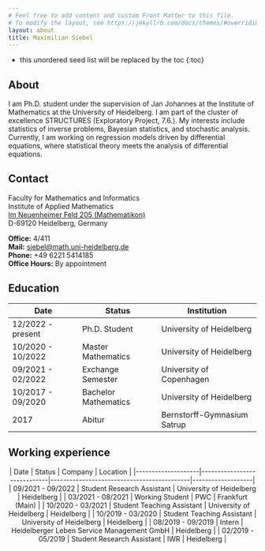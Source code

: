 ```yaml
---
# Feel free to add content and custom Front Matter to this file.
# To modify the layout, see https://jekyllrb.com/docs/themes/#overriding-theme-defaults
layout: about
title: Maximilian Siebel
---
```

* this unordered seed list will be replaced by the toc
{:toc}

## About

I am Ph.D. student under the supervision of Jan Johannes at the Institute of Mathematics at the University of Heidelberg. I am part of the cluster of excellence STRUCTURES (Exploratory Project, 7.6.). My interests include statistics of inverse problems, Bayesian statistics, and stochastic analysis. Currently, I am working on regression models driven by differential equations, where statistical theory meets the analysis of differential equations.

## Contact

Faculty for Mathematics and Informatics  
Institute of Applied Mathematics  
[Im Neuenheimer Feld 205 (Mathematikon)](https://www.google.com/maps/place/Im+Neuenheimer+Feld+205,+69120+Heidelberg,+Germany)  
D-69120 Heidelberg, Germany  

**Office:** 4/411  
**Mail:** [siebel@math.uni-heidelberg.de](mailto:siebel@math.uni-heidelberg.de)  
**Phone:** +49 6221 5414185  
**Office Hours:** By appointment


## Education

<center>

| Date                  | Status              | Institution                           |
|-----------------------|---------------------|---------------------------------------|
| 12/2022 - present     | Ph.D. Student       | University of Heidelberg              |
| 10/2020 - 10/2022     | Master Mathematics   | University of Heidelberg              |
| 09/2021 - 02/2022     | Exchange Semester    | University of Copenhagen              |
| 10/2017 - 09/2020     | Bachelor Mathematics  | University of Heidelberg              |
| 2017                  | Abitur              | Bernstorff-Gymnasium Satrup          |
</center>

## Working experience

<center>
| Date               | Status                      | Company                                    | Location         |
|--------------------|-----------------------------|--------------------------------------------|-------------------|
| 09/2021 - 09/2022  | Student Research Assistant   | University of Heidelberg                   | Heidelberg        |
| 03/2021 - 08/2021  | Working Student             | PWC                                        | Frankfurt (Main)  |
| 10/2020 - 03/2021  | Student Teaching Assistant   | University of Heidelberg                   | Heidelberg        |
| 10/2019 - 03/2020  | Student Teaching Assistant   | University of Heidelberg                   | Heidelberg        |
| 08/2019 - 09/2019  | Intern                      | Heidelberger Leben Service Management GmbH | Heidelberg        |
| 02/2019 - 05/2019  | Student Research Assistant   | IWR                                        | Heidelberg        |
</center>

